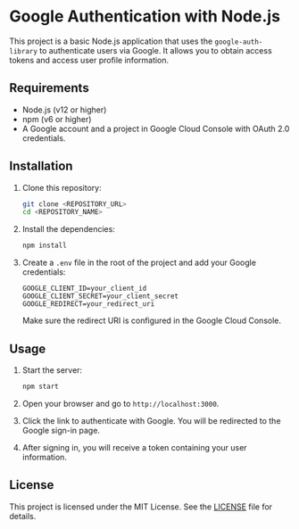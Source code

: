 # Google Authentication with Node.js

This project is a basic Node.js application that uses the `google-auth-library` to authenticate users via Google. It allows you to obtain access tokens and access user profile information.

## Requirements

- Node.js (v12 or higher)
- npm (v6 or higher)
- A Google account and a project in Google Cloud Console with OAuth 2.0 credentials.

## Installation

1. Clone this repository:

   ```bash
   git clone <REPOSITORY_URL>
   cd <REPOSITORY_NAME>
   ```

2. Install the dependencies:

   ```bash
   npm install
   ```

3. Create a `.env` file in the root of the project and add your Google credentials:

   ```plaintext
   GOOGLE_CLIENT_ID=your_client_id
   GOOGLE_CLIENT_SECRET=your_client_secret
   GOOGLE_REDIRECT=your_redirect_uri
   ```

   Make sure the redirect URI is configured in the Google Cloud Console.

## Usage

1. Start the server:

   ```bash
   npm start
   ```

2. Open your browser and go to `http://localhost:3000`.

3. Click the link to authenticate with Google. You will be redirected to the Google sign-in page.

4. After signing in, you will receive a token containing your user information.

## License

This project is licensed under the MIT License. See the [LICENSE](LICENSE) file for details.
